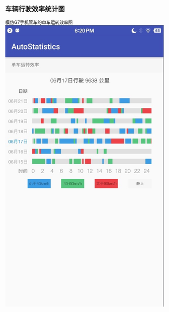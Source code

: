 ## 车辆行驶效率统计图
模仿G7手机管车的单车运转效率图
![Alt text](https://raw.githubusercontent.com/noiary/auto_statistics/master/screenshots/img.png)
